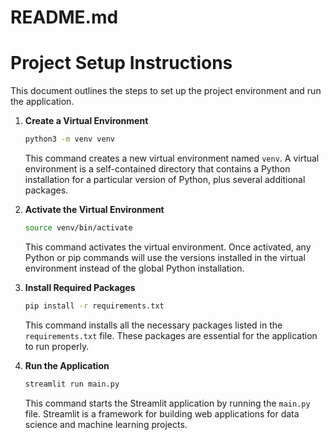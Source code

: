 # README.md

# Project Setup Instructions

This document outlines the steps to set up the project environment and run the application.

1. **Create a Virtual Environment**
   ```bash
   python3 -m venv venv
   ```
   This command creates a new virtual environment named `venv`. A virtual environment is a self-contained directory that contains a Python installation for a particular version of Python, plus several additional packages.

2. **Activate the Virtual Environment**
   ```bash
   source venv/bin/activate
   ```
   This command activates the virtual environment. Once activated, any Python or pip commands will use the versions installed in the virtual environment instead of the global Python installation.

3. **Install Required Packages**
   ```bash
   pip install -r requirements.txt
   ```
   This command installs all the necessary packages listed in the `requirements.txt` file. These packages are essential for the application to run properly.

4. **Run the Application**
   ```bash
   streamlit run main.py
   ```
   This command starts the Streamlit application by running the `main.py` file. Streamlit is a framework for building web applications for data science and machine learning projects.